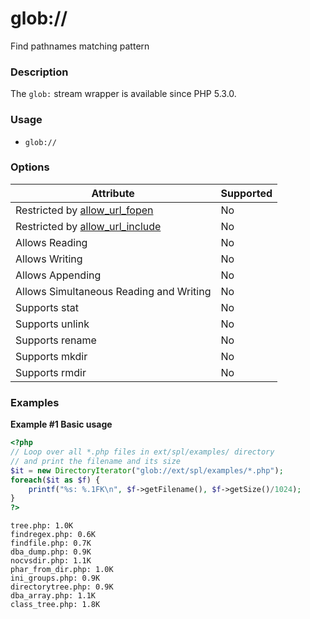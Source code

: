 glob://
=======

Find pathnames matching pattern

### Description

The `glob:` stream wrapper is available since PHP 5.3.0.

### Usage

-   <span class="simpara">`glob://`</span>

### Options

| Attribute                                                                          | Supported |
|------------------------------------------------------------------------------------|-----------|
| Restricted by <a href="/filesystem/setup.html#" class="link">allow_url_fopen</a>   | No        |
| Restricted by <a href="/filesystem/setup.html#" class="link">allow_url_include</a> | No        |
| Allows Reading                                                                     | No        |
| Allows Writing                                                                     | No        |
| Allows Appending                                                                   | No        |
| Allows Simultaneous Reading and Writing                                            | No        |
| Supports <span class="function">stat</span>                                        | No        |
| Supports <span class="function">unlink</span>                                      | No        |
| Supports <span class="function">rename</span>                                      | No        |
| Supports <span class="function">mkdir</span>                                       | No        |
| Supports <span class="function">rmdir</span>                                       | No        |

### Examples

**Example \#1 Basic usage**

``` php
<?php
// Loop over all *.php files in ext/spl/examples/ directory
// and print the filename and its size
$it = new DirectoryIterator("glob://ext/spl/examples/*.php");
foreach($it as $f) {
    printf("%s: %.1FK\n", $f->getFilename(), $f->getSize()/1024);
}
?>
```

    tree.php: 1.0K
    findregex.php: 0.6K
    findfile.php: 0.7K
    dba_dump.php: 0.9K
    nocvsdir.php: 1.1K
    phar_from_dir.php: 1.0K
    ini_groups.php: 0.9K
    directorytree.php: 0.9K
    dba_array.php: 1.1K
    class_tree.php: 1.8K
